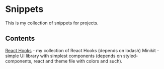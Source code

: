 # Snippets

This is my collection of snippets for projects.

## Contents

[React Hooks](https://github.com/lxchurbakov/snippets/blob/main/react-hooks/index.tsx) - my collection of React Hooks (depends on lodash)
Minikit - simple UI library with simplest components (depends on styled-components, react and theme file with colors and such).
